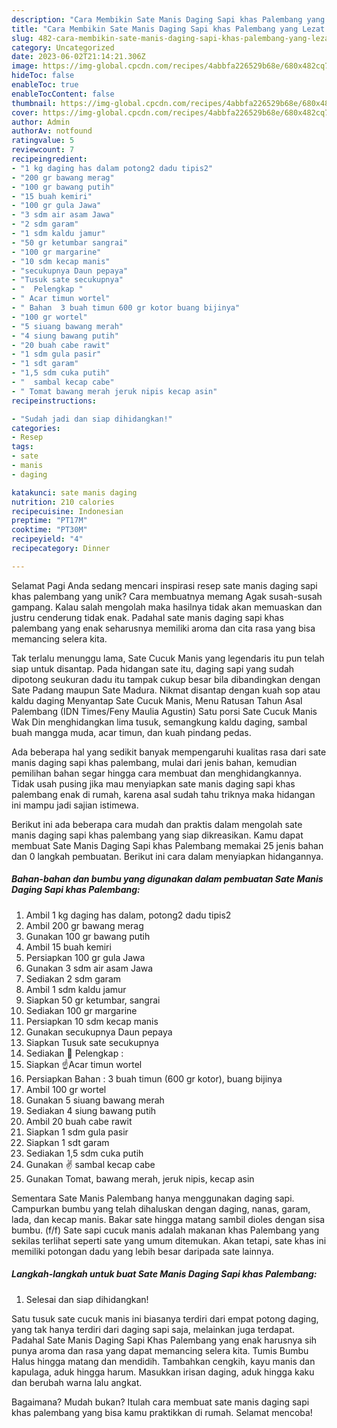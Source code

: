```yaml
---
description: "Cara Membikin Sate Manis Daging Sapi khas Palembang yang Lezat Sekali, Lezat"
title: "Cara Membikin Sate Manis Daging Sapi khas Palembang yang Lezat Sekali, Lezat"
slug: 482-cara-membikin-sate-manis-daging-sapi-khas-palembang-yang-lezat-sekali-lezat
category: Uncategorized
date: 2023-06-02T21:14:21.306Z
image: https://img-global.cpcdn.com/recipes/4abbfa226529b68e/680x482cq70/sate-manis-daging-sapi-khas-palembang-foto-resep-utama.jpg
hideToc: false
enableToc: true
enableTocContent: false
thumbnail: https://img-global.cpcdn.com/recipes/4abbfa226529b68e/680x482cq70/sate-manis-daging-sapi-khas-palembang-foto-resep-utama.jpg
cover: https://img-global.cpcdn.com/recipes/4abbfa226529b68e/680x482cq70/sate-manis-daging-sapi-khas-palembang-foto-resep-utama.jpg
author: Admin
authorAv: notfound
ratingvalue: 5
reviewcount: 7
recipeingredient:
- "1 kg daging has dalam potong2 dadu tipis2"
- "200 gr bawang merag"
- "100 gr bawang putih"
- "15 buah kemiri"
- "100 gr gula Jawa"
- "3 sdm air asam Jawa"
- "2 sdm garam"
- "1 sdm kaldu jamur"
- "50 gr ketumbar sangrai"
- "100 gr margarine"
- "10 sdm kecap manis"
- "secukupnya Daun pepaya"
- "Tusuk sate secukupnya"
- "  Pelengkap "
- " Acar timun wortel"
- " Bahan  3 buah timun 600 gr kotor buang bijinya"
- "100 gr wortel"
- "5 siuang bawang merah"
- "4 siung bawang putih"
- "20 buah cabe rawit"
- "1 sdm gula pasir"
- "1 sdt garam"
- "1,5 sdm cuka putih"
- "  sambal kecap cabe"
- " Tomat bawang merah jeruk nipis kecap asin"
recipeinstructions:

- "Sudah jadi dan siap dihidangkan!"
categories:
- Resep
tags:
- sate
- manis
- daging

katakunci: sate manis daging 
nutrition: 210 calories
recipecuisine: Indonesian
preptime: "PT17M"
cooktime: "PT30M"
recipeyield: "4"
recipecategory: Dinner

---
```



Selamat Pagi Anda sedang mencari inspirasi resep sate manis daging sapi khas palembang yang unik? Cara membuatnya memang Agak susah-susah gampang. Kalau salah mengolah maka hasilnya tidak akan memuaskan dan justru cenderung tidak enak. Padahal sate manis daging sapi khas palembang yang enak seharusnya memiliki aroma dan cita rasa yang bisa memancing selera kita.


Tak terlalu menunggu lama, Sate Cucuk Manis yang legendaris itu pun telah siap untuk disantap. Pada hidangan sate itu, daging sapi yang sudah dipotong seukuran dadu itu tampak cukup besar bila dibandingkan dengan Sate Padang maupun Sate Madura. Nikmat disantap dengan kuah sop atau kaldu daging Menyantap Sate Cucuk Manis, Menu Ratusan Tahun Asal Palembang (IDN Times/Feny Maulia Agustin) Satu porsi Sate Cucuk Manis Wak Din menghidangkan lima tusuk, semangkung kaldu daging, sambal buah mangga muda, acar timun, dan kuah pindang pedas.

Ada beberapa hal yang sedikit banyak mempengaruhi kualitas rasa dari sate manis daging sapi khas palembang, mulai dari jenis bahan, kemudian pemilihan bahan segar hingga cara membuat dan menghidangkannya. Tidak usah pusing jika mau menyiapkan sate manis daging sapi khas palembang enak di rumah, karena asal sudah tahu triknya maka hidangan ini mampu jadi sajian istimewa.


Berikut ini ada beberapa cara mudah dan praktis dalam mengolah sate manis daging sapi khas palembang yang siap dikreasikan. Kamu dapat membuat Sate Manis Daging Sapi khas Palembang memakai 25 jenis bahan dan 0 langkah pembuatan. Berikut ini cara dalam menyiapkan hidangannya.

<!--inarticleads1-->

##### Bahan-bahan dan bumbu yang digunakan dalam pembuatan Sate Manis Daging Sapi khas Palembang:

1. Ambil 1 kg daging has dalam, potong2 dadu tipis2
1. Ambil 200 gr bawang merag
1. Gunakan 100 gr bawang putih
1. Ambil 15 buah kemiri
1. Persiapkan 100 gr gula Jawa
1. Gunakan 3 sdm air asam Jawa
1. Sediakan 2 sdm garam
1. Ambil 1 sdm kaldu jamur
1. Siapkan 50 gr ketumbar, sangrai
1. Sediakan 100 gr margarine
1. Persiapkan 10 sdm kecap manis
1. Gunakan secukupnya Daun pepaya
1. Siapkan Tusuk sate secukupnya
1. Sediakan  💚 Pelengkap :
1. Siapkan  ☝Acar timun wortel
1. Persiapkan  Bahan : 3 buah timun (600 gr kotor), buang bijinya
1. Ambil 100 gr wortel
1. Gunakan 5 siuang bawang merah
1. Sediakan 4 siung bawang putih
1. Ambil 20 buah cabe rawit
1. Siapkan 1 sdm gula pasir
1. Siapkan 1 sdt garam
1. Sediakan 1,5 sdm cuka putih
1. Gunakan  ✌ sambal kecap cabe
1. Gunakan  Tomat, bawang merah, jeruk nipis, kecap asin


Sementara Sate Manis Palembang hanya menggunakan daging sapi. Campurkan bumbu yang telah dihaluskan dengan daging, nanas, garam, lada, dan kecap manis. Bakar sate hingga matang sambil dioles dengan sisa bumbu. (f/f) Sate sapi cucuk manis adalah makanan khas Palembang yang sekilas terlihat seperti sate yang umum ditemukan. Akan tetapi, sate khas ini memiliki potongan dadu yang lebih besar daripada sate lainnya. 

<!--inarticleads2-->

##### Langkah-langkah untuk buat Sate Manis Daging Sapi khas Palembang:


1. Selesai dan siap dihidangkan!

Satu tusuk sate cucuk manis ini biasanya terdiri dari empat potong daging, yang tak hanya terdiri dari daging sapi saja, melainkan juga terdapat. Padahal Sate Manis Daging Sapi Khas Palembang yang enak harusnya sih punya aroma dan rasa yang dapat memancing selera kita. Tumis Bumbu Halus hingga matang dan mendidih. Tambahkan cengkih, kayu manis dan kapulaga, aduk hingga harum. Masukkan irisan daging, aduk hingga kaku dan berubah warna lalu angkat. 

Bagaimana? Mudah bukan? Itulah cara membuat sate manis daging sapi khas palembang yang bisa kamu praktikkan di rumah. Selamat mencoba!
